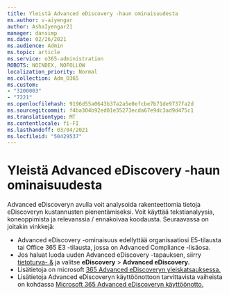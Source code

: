 ```yaml
---
title: Yleistä Advanced eDiscovery -haun ominaisuudesta
ms.author: v-aiyengar
author: AshaIyengar21
manager: dansimp
ms.date: 02/26/2021
ms.audience: Admin
ms.topic: article
ms.service: o365-administration
ROBOTS: NOINDEX, NOFOLLOW
localization_priority: Normal
ms.collection: Adm_O365
ms.custom:
- "3200003"
- "7221"
ms.openlocfilehash: 9196d55a0643b37a2a5e0efcbe7b71de9737fa2d
ms.sourcegitcommit: f4ba304b92ed01e35273ecda67e9dc3ad9d475c1
ms.translationtype: MT
ms.contentlocale: fi-FI
ms.lasthandoff: 03/04/2021
ms.locfileid: "50429537"
---
```

# <a name="overview-of-advanced-ediscovery"></a>Yleistä Advanced eDiscovery -haun ominaisuudesta

Advanced eDiscoveryn avulla voit analysoida rakenteettomia tietoja eDiscoveryn kustannusten pienentämiseksi. Voit käyttää tekstianalyysia, koneoppimista ja relevanssia / ennakoivaa koodausta. Seuraavassa on joitakin vinkkejä:

- Advanced eDiscovery -ominaisuus edellyttää organisaatiosi E5-tilausta tai Office 365 E3 -tilausta, jossa on Advanced Compliance -lisäosa.
- Jos haluat luoda uuden Advanced eDiscovery -tapauksen, siirry [tietoturva- &](https://go.microsoft.com/fwlink/p/?linkid=2077143) ja valitse **eDiscovery**  >  **Advanced eDiscovery.**
- Lisätietoja on microsoft [365 Advanced eDiscoveryn yleiskatsauksessa.](https://go.microsoft.com/fwlink/?linkid=2101588)
- Lisätietoja Advanced eDiscoveryn käyttöönottoon tarvittavista vaiheista on kohdassa [Microsoft 365 Advanced eDiscoveryn käyttöönotto.](https://go.microsoft.com/fwlink/?linkid=2122672)